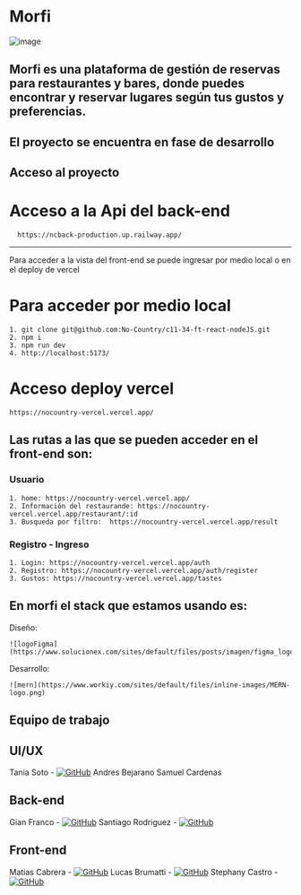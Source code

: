# Morfi
![image](https://github.com/No-Country/c11-34-ft-react-nodeJS/assets/108440139/9c055487-77c7-4443-91e7-00c8c409e030)

## Morfi es una plataforma de gestión de reservas para restaurantes y bares, donde puedes encontrar y reservar lugares según tus gustos y preferencias.

## El proyecto se encuentra en fase de desarrollo

## Acceso al proyecto 
   # Acceso a la Api del back-end
   
      https://ncback-production.up.railway.app/
 -------------------------------------------
Para acceder a la vista del front-end se puede ingresar por medio local o en el deploy de vercel

   # Para acceder por medio local 

    1. git clone git@github.com:No-Country/c11-34-ft-react-nodeJS.git
    2. npm i 
    3. npm run dev
    4. http://localhost:5173/ 
  
  # Acceso deploy vercel
  
    https://nocountry-vercel.vercel.app/
         
## Las rutas a las que se pueden acceder en el front-end son:
  ### Usuario
  
    1. home: https://nocountry-vercel.vercel.app/ 
    2. Información del restaurande: https://nocountry-vercel.vercel.app/restaurant/:id
    3. Busqueda por filtro:  https://nocountry-vercel.vercel.app/result
  
  ### Registro - Ingreso
  
    1. Login: https://nocountry-vercel.vercel.app/auth
    2. Registro: https://nocountry-vercel.vercel.app/auth/register 
    3. Gustos: https://nocountry-vercel.vercel.app/tastes
  
 ## En morfi el stack que estamos usando es:
 
 Diseño: 
    
    ![logoFigma](https://www.solucionex.com/sites/default/files/posts/imagen/figma_logo_icon_171159.png)
    
 Desarrollo:
  
    ![mern](https://www.workiy.com/sites/default/files/inline-images/MERN-logo.png)
 
 ## Equipo de trabajo
  ## UI/UX
   Tania Soto - [![GitHub](https://icongr.am/devicon/github-original.svg?size=34&color=d4b5b5)](https://github.com/tanisoto)
   Andres Bejarano
   Samuel Cardenas
## Back-end
   Gian Franco - [![GitHub](https://icongr.am/devicon/github-original.svg?size=34&color=d4b5b5)](https://github.com/elkake)
   Santiago Rodriguez - [![GitHub](https://icongr.am/devicon/github-original.svg?size=34&color=d4b5b5)](https://github.com/santy6221)
## Front-end
   Matias Cabrera - [![GitHub](https://icongr.am/devicon/github-original.svg?size=34&color=d4b5b5)](https://github.com/matias-d)
   Lucas Brumatti - [![GitHub](https://icongr.am/devicon/github-original.svg?size=34&color=d4b5b5)](https://github.com/lucasBruma)
   Stephany Castro - [![GitHub](https://icongr.am/devicon/github-original.svg?size=34&color=d4b5b5)](https://github.com/StephanyCS1)
